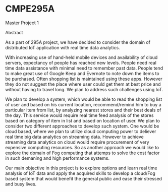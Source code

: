# CMPE295A
Master Project 1

Abstract

As a part of 295A project, we have decided to consider the domain of distributed IoT application with real time data analytics.

With increasing use of hand-held mobile devices and availability of cloud servers, expectancy of people has reached new levels. People need real time data assistance with minimal need to remember past data. People tend to make great use of Google Keep and Evernote to note down the items to be purchased. Often shopping list is maintained using these apps. However they do not suggest the place where user could get them at best price and without having to travel long. We plan to address such challenges using IoT.

We plan to develop a system, which would be able to read the shopping list of user and based on his current location, recommend/remind him to buy a particular item from list, by analyzing nearest stores and their best deals of the day. This service would require real time feed analysis of the stores based on category of item in list and based on location of user. We plan to consider two different approaches to develop such system. One would be cloud based, where we plan to utilize cloud computing power to deliever real time big data analytics on streaming data. However to achieve streaming data analytics on cloud would require procurement of very expensive computing resources. So as another approach we would like to explore the domain of Fog computing that attemps to solve the cost factor in such demaning and high performance systems.

Our main objective in this project is to explore options and learn real time analysis of IoT data and apply the acquired skills to develop a cloud/Fog based system that would benefit the general public and ease their stressed and busy lives.
